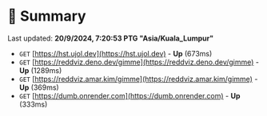 # 📖 Summary
Last updated: **20/9/2024, 7:20:53 PTG "Asia/Kuala_Lumpur"**

- `GET` [https://hst.ujol.dev](https://hst.ujol.dev) - **Up** (673ms)
- `GET` [https://reddviz.deno.dev/gimme](https://reddviz.deno.dev/gimme) - **Up** (1289ms)
- `GET` [https://reddviz.amar.kim/gimme](https://reddviz.amar.kim/gimme) - **Up** (369ms)
- `GET` [https://dumb.onrender.com](https://dumb.onrender.com) - **Up** (333ms)
